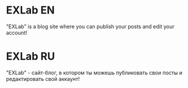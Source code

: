 # EXLab EN

"EXLab" is a blog site where you can publish your posts and edit your account!

# EXLab RU

"EXLab" - сайт-блог, в котором ты можешь публиковать свои посты и редактировать свой аккаунт!


